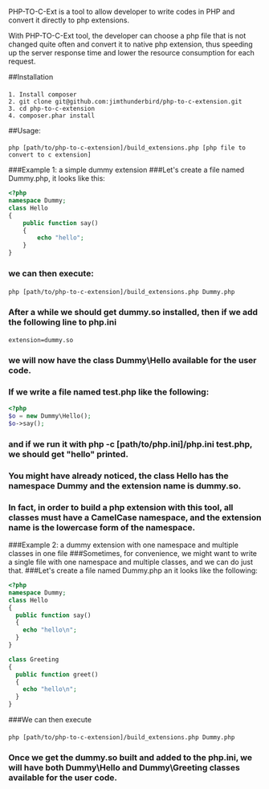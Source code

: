 PHP-TO-C-Ext is a tool to allow developer to write codes in PHP and convert it directly to php extensions.

With PHP-TO-C-Ext tool, the developer can choose a php file that is not changed quite often and convert it to native php extension, thus speeding up the server response time and lower the resource consumption for each request.

##Installation
####
    1. Install composer
    2. git clone git@github.com:jimthunderbird/php-to-c-extension.git
    3. cd php-to-c-extension
    4. composer.phar install

##Usage:
####
    php [path/to/php-to-c-extension]/build_extensions.php [php file to convert to c extension]

###Example 1: a simple dummy extension
###Let's create a file named Dummy.php, it looks like this:
```php
<?php
namespace Dummy;
class Hello 
{
    public function say()
    {
        echo "hello";
    }
}
```
### we can then execute:
####
    php [path/to/php-to-c-extension]/build_extensions.php Dummy.php
### After a while we should get dummy.so installed, then if we add the following line to php.ini 
####
    extension=dummy.so
### we will now have the class Dummy\Hello available for the user code.
### If we write a file named test.php like the following:
```php
<?php
$o = new Dummy\Hello();
$o->say();
```
### and if we run it with php -c [path/to/php.ini]/php.ini test.php, we should get "hello" printed.
### You might have already noticed, the class Hello has the namespace Dummy and the extension name is dummy.so. 
### In fact, in order to build a php extension with this tool, all classes must have a CamelCase namespace, and the extension name is the lowercase form of the namespace. 


###Example 2: a dummy extension with one namespace and multiple classes in one file 
###Sometimes, for convenience, we might want to write a single file with one namespace and multiple classes, and we can do just that.
###Let's create a file named Dummy.php an it looks like the following:
```php 
<?php 
namespace Dummy; 
class Hello 
{
  public function say()
  {
    echo "hello\n";
  }
}

class Greeting 
{
  public function greet()
  {
    echo "hello\n";
  }
}
``` 
###We can then execute 
####
    php [path/to/php-to-c-extension]/build_extensions.php Dummy.php 
### Once we get the dummy.so built and added to the php.ini, we will have both Dummy\Hello and Dummy\Greeting classes available for the user code.
